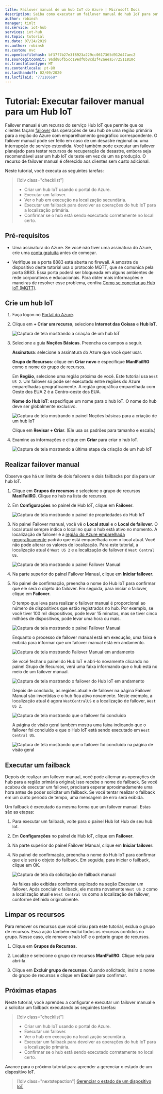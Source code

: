 ```yaml
---
title: Failover manual de um hub IoT do Azure | Microsoft Docs
description: Saiba como executar um failover manual do hub IoT para outra região e confirmar que ele está funcionando e, em seguida, retorná-lo para a região original e verificá-lo novamente.
author: robinsh
manager: timlt
ms.service: iot-hub
services: iot-hub
ms.topic: tutorial
ms.date: 07/24/2019
ms.author: robinsh
ms.custom: mvc
ms.openlocfilehash: bf37f7b27e3f8923a229cc0617365d912d47aec2
ms.sourcegitcommit: 9add86fb5cc19edf0b8cd2f42aeea5772511810c
ms.translationtype: HT
ms.contentlocale: pt-BR
ms.lasthandoff: 02/09/2020
ms.locfileid: "77110668"
---
```

# <a name="tutorial-perform-manual-failover-for-an-iot-hub"></a>Tutorial: Executar failover manual para um Hub IoT

Failover manual é um recurso do serviço Hub IoT que permite que os clientes façam [failover](https://en.wikipedia.org/wiki/Failover) das operações de seu hub de uma região primária para a região do Azure com emparelhamento geográfico correspondente. O failover manual pode ser feito em caso de um desastre regional ou uma interrupção de serviço estendida. Você também pode executar um failover planejado para testar recursos de recuperação de desastre, embora seja recomendável usar um hub IoT de teste em vez de um na produção. O recurso de failover manual é oferecido aos clientes sem custo adicional.

Neste tutorial, você executa as seguintes tarefas:

> [!div class="checklist"]
> * Criar um hub IoT usando o portal do Azure. 
> * Executar um failover. 
> * Ver o hub em execução na localização secundária.
> * Executar um failback para devolver as operações do hub IoT para a localização primária. 
> * Confirmar se o hub está sendo executado corretamente no local certo.

## <a name="prerequisites"></a>Pré-requisitos

* Uma assinatura do Azure. Se você não tiver uma assinatura do Azure, crie uma [conta gratuita](https://azure.microsoft.com/free/?WT.mc_id=A261C142F) antes de começar.

* Verifique se a porta 8883 está aberta no firewall. A amostra de dispositivo deste tutorial usa o protocolo MQTT, que se comunica pela porta 8883. Essa porta poderá ser bloqueada em alguns ambientes de rede corporativos e educacionais. Para obter mais informações e maneiras de resolver esse problema, confira [Como se conectar ao Hub IoT (MQTT)](iot-hub-mqtt-support.md#connecting-to-iot-hub).

## <a name="create-an-iot-hub"></a>Crie um hub IoT

1. Faça logon no [Portal do Azure](https://portal.azure.com). 

2. Clique em **+ Criar um recurso**, selecione **Internet das Coisas** e **Hub IoT**.

   ![Captura de tela mostrando a criação de um hub IoT](./media/tutorial-manual-failover/create-hub-01.png)

3. Selecione a guia **Noções Básicas**. Preencha os campos a seguir.

    **Assinatura**: selecione a assinatura do Azure que você quer usar.

    **Grupo de Recursos**: clique em **Criar novo** e especifique **ManlFailRG** como o nome do grupo de recursos.

    Em **Região**, selecione uma região próxima de você. Este tutorial usa `West US 2`. Um failover só pode ser executado entre regiões do Azure emparelhadas geograficamente. A região geográfica emparelhada com Oeste dos EUA 2 é a Centro-oeste dos EUA.
    
   **Nome do Hub IoT**: especifique um nome para o hub IoT. O nome do hub deve ser globalmente exclusivo. 

   ![Captura de tela mostrando o painel Noções básicas para a criação de um hub IoT](./media/tutorial-manual-failover/create-hub-02-basics.png)

   Clique em **Revisar + Criar**. (Ele usa os padrões para tamanho e escala.) 

4. Examine as informações e clique em **Criar** para criar o hub IoT. 

   ![Captura de tela mostrando a última etapa da criação de um hub IoT](./media/tutorial-manual-failover/create-hub-03-create.png)

## <a name="perform-a-manual-failover"></a>Realizar failover manual

Observe que há um limite de dois failovers e dois failbacks por dia para um hub IoT.

1. Clique em **Grupos de recursos** e selecione o grupo de recursos **ManlFailRG**. Clique no hub na lista de recursos. 

1. Em **Configurações** no painel de Hub IoT, clique em **Failover**.

   ![Captura de tela mostrando o painel de propriedades do Hub IoT](./media/tutorial-manual-failover/trigger-failover-01.png)

1. No painel Failover manual, você vê o **Local atual** e o **Local de failover**. O local atual sempre indica o local no qual o hub está ativo no momento. A localização de failover é a [região do Azure emparelhada geograficamente](../best-practices-availability-paired-regions.md) padrão que está emparelhada com o local atual. Você não pode alterar os valores de localização. Para este tutorial, a localização atual é `West US 2` e a localização de failover é `West Central US`.

   ![Captura de tela mostrando o painel Failover Manual](./media/tutorial-manual-failover/trigger-failover-02.png)

1. Na parte superior do painel Failover Manual, clique em **Iniciar failover**. 

1. No painel de confirmação, preencha o nome do Hub IoT para confirmar que ele será o objeto do failover. Em seguida, para iniciar o failover, clique em **Failover**.

   O tempo que leva para realizar o failover manual é proporcional ao número de dispositivos que estão registrados no hub. Por exemplo, se você tiver 100 mil dispositivos, pode levar 15 minutos, mas se tiver cinco milhões de dispositivos, pode levar uma hora ou mais.

   ![Captura de tela mostrando o painel Failover Manual](./media/tutorial-manual-failover/trigger-failover-03-confirm.png)

   Enquanto o processo de failover manual está em execução, uma faixa é exibida para informar que um failover manual está em andamento. 

   ![Captura de tela mostrando Failover Manual em andamento](./media/tutorial-manual-failover/trigger-failover-04-in-progress.png)

   Se você fechar o painel do Hub IoT e abri-lo novamente clicando no painel Grupo de Recursos, verá uma faixa informando que o hub está no meio de um failover manual. 

   ![Captura de tela mostrando o failover do Hub IoT em andamento](./media/tutorial-manual-failover/trigger-failover-05-hub-inactive.png)

   Depois de concluído, as regiões atual e de failover na página Failover Manual são invertidas e o hub fica ativo novamente. Neste exemplo, a localização atual é agora `WestCentralUS` e a localização de failover, `West US 2`. 

   ![Captura de tela mostrando que o failover foi concluído](./media/tutorial-manual-failover/trigger-failover-06-finished.png)

   A página de visão geral também mostra uma faixa indicando que o failover foi concluído e que o Hub IoT está sendo executado em `West Central US`.

   ![Captura de tela mostrando que o failover foi concluído na página de visão geral](./media/tutorial-manual-failover/trigger-failover-06-finished-overview.png)


## <a name="perform-a-failback"></a>Executar um failback 

Depois de realizar um failover manual, você pode alternar as operações do hub para a região primária original; isso recebe o nome de failback. Se você acabou de executar um failover, precisará esperar aproximadamente uma hora antes de poder solicitar um failback. Se você tentar realizar o failback em um curto período de tempo, uma mensagem de erro será exibida.

Um failback é executado da mesma forma que um failover manual. Estas são as etapas: 

1. Para executar um failback, volte para o painel Hub Iot Hub de seu hub Iot.

2. Em **Configurações** no painel de Hub IoT, clique em **Failover**. 

3. Na parte superior do painel Failover Manual, clique em **Iniciar failover**. 

4. No painel de confirmação, preencha o nome do Hub IoT para confirmar que ele será o objeto do failback. Em seguida, para iniciar o failback, clique em OK. 

   ![Captura de tela da solicitação de failback manual](./media/tutorial-manual-failover/trigger-failover-03-confirm.png)

   As faixas são exibidas conforme explicado na seção Executar um failover. Após concluir o failback, ele mostra novamente `West US 2` como a localização atual e `West Central US` como a localização de failover, conforme definido originalmente.

## <a name="clean-up-resources"></a>Limpar os recursos 

Para remover os recursos que você criou para este tutorial, exclua o grupo de recursos. Essa ação também exclui todos os recursos contidos no grupo. Nesse caso, ele remove o hub IoT e o próprio grupo de recursos. 

1. Clique em **Grupos de Recursos**. 

2. Localize e selecione o grupo de recursos **ManlFailRG**. Clique nela para abri-la. 

3. Clique em **Excluir grupo de recursos**. Quando solicitado, insira o nome do grupo de recursos e clique em **Excluir** para confirmar. 

## <a name="next-steps"></a>Próximas etapas

Neste tutorial, você aprendeu a configurar e executar um failover manual e a solicitar um failback executando as seguintes tarefas:

> [!div class="checklist"]
> * Criar um hub IoT usando o portal do Azure. 
> * Executar um failover. 
> * Ver o hub em execução na localização secundária.
> * Executar um failback para devolver as operações do hub IoT para a localização primária. 
> * Confirmar se o hub está sendo executado corretamente no local certo.

Avance para o próximo tutorial para aprender a gerenciar o estado de um dispositivo IoT. 

> [!div class="nextstepaction"]
> [Gerenciar o estado de um dispositivo IoT](tutorial-device-twins.md)
